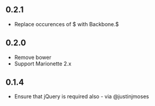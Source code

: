 0.2.1
-----------

- Replace occurences of $ with Backbone.$

0.2.0
-----------

- Remove bower
- Support Marionette 2.x


0.1.4
-----------

- Ensure that jQuery is required also - via @justinjmoses